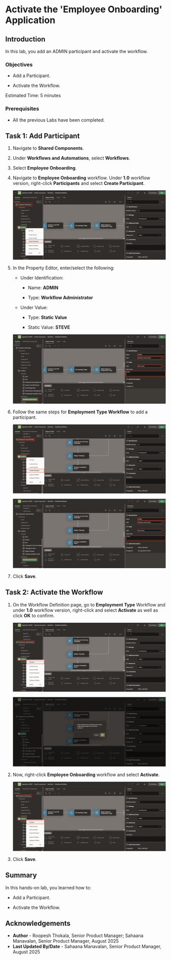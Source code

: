 # Activate the 'Employee Onboarding' Application

## Introduction

In this lab, you add an ADMIN participant and activate the workflow.

### Objectives

- Add a Participant.

- Activate the Workflow.

Estimated Time: 5 minutes

### Prerequisites

- All the previous Labs have been completed.

## Task 1: Add Participant

1. Navigate to **Shared Components**.

2. Under **Workflows and Automations**, select **Workflows**.

3. Select **Employee Onboarding**.

4. Navigate to **Employee Onboarding** workflow. Under **1.0** workflow version, right-click **Participants** and select **Create Participant**.

    ![Create Participant](./images/add-participant.png " ")

5. In the Property Editor, enter/select the following:

    - Under Identification:

        - Name: **ADMIN**

        - Type: **Workflow Administrator**

    - Under Value:

        - Type: **Static Value**

        - Static Value: **STEVE**

    ![Create Admin](./images/create-admin.png " ")

6. Follow the same steps for **Employment Type Workflow** to add a participant.

    ![Create Admin](./images/create-part.png " ")

    ![Create Admin](./images/create-part2.png  " ")

7. Click **Save**.

## Task 2: Activate the Workflow

1. On the Workflow Definition page, go to **Employment Type** Workflow and under **1.0** workflow version, right-click and select **Activate** as well as click **OK** to confirm.

    ![Activate Workflow](./images/activate-type.png " ")

    ![Activate Workflow](./images/click-ok.png " ")

2. Now, right-click **Employee Onboarding** workflow and select **Activate**.

    ![Activate Workflow](./images/activate-emp.png " ")

3. Click **Save**.

## Summary

In this hands-on lab, you learned how to:

- Add a Participant.

- Activate the Workflow.

## Acknowledgements

- **Author** - Roopesh Thokala, Senior Product Manager; Sahaana Manavalan, Senior Product Manager, August 2025
- **Last Updated By/Date** - Sahaana Manavalan, Senior Product Manager, August 2025
